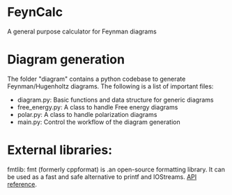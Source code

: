 # FeynCalc
A general purpose calculator for Feynman diagrams

# Diagram generation

The folder "diagram" contains a python codebase to generate Feynman/Hugenholtz diagrams. The following is a list of important files:

- diagram.py:     Basic functions and data structure for generic diagrams
- free_energy.py: A class to handle Free energy diagrams
- polar.py:       A class to handle polarization diagrams
- main.py:        Control the workflow of the diagram generation

# External libraries:

fmtlib: 
fmt (formerly cppformat) is .an open-source formatting library. It can be used as a fast and safe alternative to printf and IOStreams. [API reference](http://fmtlib.net/latest/api.html).
